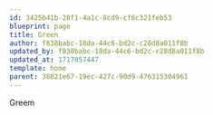 ```yaml
---
id: 3425b41b-20f1-4a1c-8cd9-cf6c321feb53
blueprint: page
title: Green
author: f838babc-10da-44c6-bd2c-c28d8a011f8b
updated_by: f838babc-10da-44c6-bd2c-c28d8a011f8b
updated_at: 1717057447
template: home
parent: 38821e67-19ec-427c-90d9-476315304961
---
```

Greem
